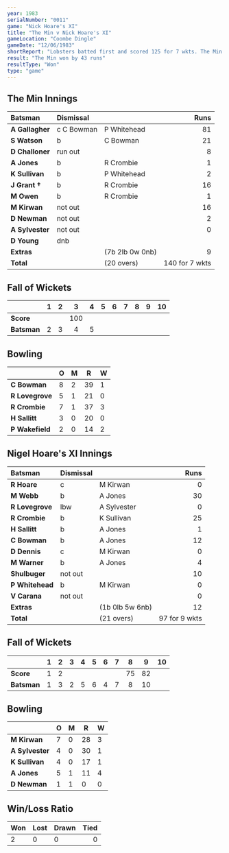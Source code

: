 ```yaml
---
year: 1983
serialNumber: "0011"
game: "Nick Hoare's XI"
title: "The Min v Nick Hoare's XI"
gameLocation: "Coombe Dingle"
gameDate: "12/06/1983"
shortReport: "Lobsters batted first and scored 125 for 7 wkts. The Min replied with 97 for 9 wkts (all out)"
result: "The Min won by 43 runs"
resultType: "Won"
type: "game"
---
```


## The Min Innings

| Batsman | Dismissal |  | Runs |
|:---|:---|---|---:|
| **A Gallagher** | c C Bowman | P Whitehead | 81 | 
| **S Watson** | b | C Bowman | 21 | 
| **D Challoner** | run out | | 8 | 
| **A Jones** | b | R Crombie | 1 | 
| **K Sullivan** | b | P Whitehead | 2 | 
| **J Grant &#8224;** | b | R Crombie | 16 | 
| **M Owen** | b | R Crombie |1| 
| **M Kirwan** | not out | | 16 | 
| **D Newman** | not out | | 2 | 
| **A Sylvester** | not out | | 0 | 
| **D Young** | dnb | | | 
| **Extras** | | (7b 2lb 0w 0nb) | 9 | 
| **Total** | | (20 overs) | 140 for 7 wkts | 

## Fall of Wickets

| | 1 | 2 | 3 | 4 | 5 | 6 | 7 | 8 | 9 | 10 |
|---|:---:|:---:|:---:|:---:|:---:|:---:|:---:|:---:|:---:|:---:|
| **Score** | | | 100| | | | | | | | 
| **Batsman** | 2 | 3 | 4 | 5 | | | | | | | 


## Bowling

| | O | M | R | W |
|---|---|---|---|---|
| **C Bowman** | 8 | 2 | 39 | 1 | 
| **R Lovegrove** | 5 | 1 | 21 | 0 | 
| **R Crombie** | 7 | 1 | 37 | 3 | 
| **H Sallitt** | 3 | 0 | 20 | 0 | 
| **P Wakefield** | 2 | 0 | 14 | 2 | 

## Nigel Hoare's XI Innings

| Batsman | Dismissal |  | Runs |
|:---|:---|---|---:|
| **R Hoare** | c | M Kirwan | 0 | 
| **M Webb** | b | A Jones | 30 | 
| **R Lovegrove** | lbw | A Sylvester | 0 | 
| **R Crombie** | b | K Sullivan | 25 | 
| **H Sallitt** | b | A Jones | 1 | 
| **C Bowman** | b | A Jones | 12 | 
| **D Dennis** | c | M Kirwan | 0 | 
| **M Warner** | b | A Jones | 4 | 
| **Shulbuger** | not out | | 10 | 
| **P Whitehead** | b | M Kirwan | 0 | 
| **V Carana** | not out | | 0 | 
| **Extras** | | (1b 0lb 5w 6nb) | 12 | 
| **Total** | | (21 overs) | 97 for 9 wkts | 

## Fall of Wickets

| | 1 | 2 | 3 | 4 | 5 | 6 | 7 | 8 | 9 | 10 |
|---|:---:|:---:|:---:|:---:|:---:|:---:|:---:|:---:|:---:|:---:|
| **Score** | 1 | 2 | | | | | | 75 | 82 | | 
| **Batsman** | 1 | 3 | 2 | 5 | 6 | 4 | 7 | 8 | 10 | | 


## Bowling

| | O | M | R | W |
|---|---|---|---|---|
| **M Kirwan** | 7 | 0 | 28 | 3 | 
| **A Sylvester** | 4 | 0 | 30 | 1 | 
| **K Sullivan** | 4 | 0 | 17 | 1 | 
| **A Jones** | 5 | 1 | 11 | 4 | 
| **D Newman** | 1 | 1 | 0 | 0 | 

## Win/Loss Ratio

| Won | Lost | Drawn | Tied |
|:---|:---|:---|---:|
| 2 | 0 | 0 | 0 |